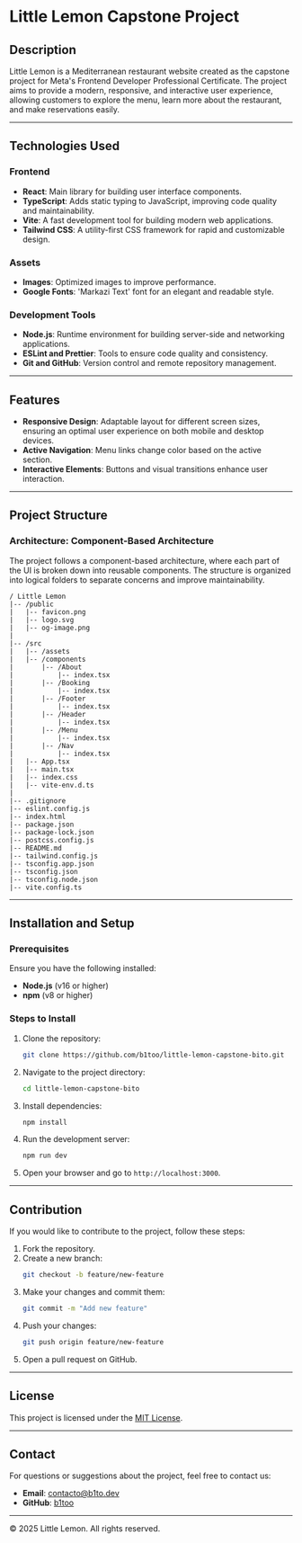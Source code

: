 # Little Lemon Capstone Project

## Description
Little Lemon is a Mediterranean restaurant website created as the capstone project for Meta's Frontend Developer Professional Certificate. The project aims to provide a modern, responsive, and interactive user experience, allowing customers to explore the menu, learn more about the restaurant, and make reservations easily.

---

## Technologies Used

### Frontend
- **React**: Main library for building user interface components.
- **TypeScript**: Adds static typing to JavaScript, improving code quality and maintainability.
- **Vite**: A fast development tool for building modern web applications.
- **Tailwind CSS**: A utility-first CSS framework for rapid and customizable design.

### Assets
- **Images**: Optimized images to improve performance.
- **Google Fonts**: 'Markazi Text' font for an elegant and readable style.

### Development Tools
- **Node.js**: Runtime environment for building server-side and networking applications.
- **ESLint and Prettier**: Tools to ensure code quality and consistency.
- **Git and GitHub**: Version control and remote repository management.

---

## Features
- **Responsive Design**: Adaptable layout for different screen sizes, ensuring an optimal user experience on both mobile and desktop devices.
- **Active Navigation**: Menu links change color based on the active section.
- **Interactive Elements**: Buttons and visual transitions enhance user interaction.

---

## Project Structure
### Architecture: Component-Based Architecture
The project follows a component-based architecture, where each part of the UI is broken down into reusable components. The structure is organized into logical folders to separate concerns and improve maintainability.

```
/ Little Lemon
|-- /public
|   |-- favicon.png
|   |-- logo.svg
|   |-- og-image.png
|
|-- /src
|   |-- /assets
|   |-- /components
|       |-- /About
|           |-- index.tsx
|       |-- /Booking
|           |-- index.tsx
|       |-- /Footer
|           |-- index.tsx
|       |-- /Header
|           |-- index.tsx
|       |-- /Menu
|           |-- index.tsx
|       |-- /Nav
|           |-- index.tsx
|   |-- App.tsx
|   |-- main.tsx
|   |-- index.css
|   |-- vite-env.d.ts
|
|-- .gitignore
|-- eslint.config.js
|-- index.html
|-- package.json
|-- package-lock.json
|-- postcss.config.js
|-- README.md
|-- tailwind.config.js
|-- tsconfig.app.json
|-- tsconfig.json
|-- tsconfig.node.json
|-- vite.config.ts
```

---

## Installation and Setup

### Prerequisites
Ensure you have the following installed:
- **Node.js** (v16 or higher)
- **npm** (v8 or higher)

### Steps to Install
1. Clone the repository:
   ```bash
   git clone https://github.com/b1too/little-lemon-capstone-bito.git
   ```
2. Navigate to the project directory:
   ```bash
   cd little-lemon-capstone-bito
   ```
3. Install dependencies:
   ```bash
   npm install
   ```
4. Run the development server:
   ```bash
   npm run dev
   ```
5. Open your browser and go to `http://localhost:3000`.

---

## Contribution
If you would like to contribute to the project, follow these steps:
1. Fork the repository.
2. Create a new branch:
   ```bash
   git checkout -b feature/new-feature
   ```
3. Make your changes and commit them:
   ```bash
   git commit -m "Add new feature"
   ```
4. Push your changes:
   ```bash
   git push origin feature/new-feature
   ```
5. Open a pull request on GitHub.

---

## License
This project is licensed under the [MIT License](LICENSE).

---

## Contact
For questions or suggestions about the project, feel free to contact us:
- **Email**: contacto@b1to.dev
- **GitHub**: [b1too](https://github.com/b1too)

---

© 2025 Little Lemon. All rights reserved.

